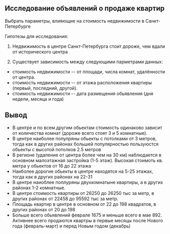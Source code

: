## Исследование объявлений о продаже квартир

Выбрать параметры, влияющие на стоимость недвижимости в Санкт-Петербурге

Гипотезы для исследования:

1. Недвижимость в центре Санкт-Петербурга стоит дороже, чем вдали от исторического центра


2. Существует зависимость между следующими парметрами данных: 


- стоимость недвижимости -- от площади, числа комнат, удалённости от центра. 
- стоимость недвижимости --  от этажа расположения квартиры (первый, последний, другой).
- стоимость недвижимости -- дата размещения обьявления (дня недели, месяца и года)
## Вывод
- В центре и по всем другим обьектам стоимость одинаково зависит от количества комнат (дороже всего стоят 3 и 5 комнатные).
- В центре наиболее популряны обьекты с потолками от 3 метров, тогда как в других районах большей популярностью пользуюстся обьекты с высотой потолков 2.5 метров
- В регионе (удаление от центра более чем на 30 км) наблюдается в основном малоэтажная застройка (1-5 этаж). Высокая стоимоть кв. метра у обьектов от 16 до 22 этажа
- Наиболее дорогие обьекты в центре находятся на 5-25 этажах, тогда как в других районах на 22-31
- В центре наиоблее поплуряны двухкомнатыне квартиры, а в других районах 1-2 комнатные.
- В центре стоимость квартиры от 26250 до 26250 тыс за метр, в других районах от 22458 до 95592 тыс за метр.
- Площадь квартир в центре в основном от 22 до 198 квадратов, в других районах от 20 до 198
- Больше всего обьявлений феврале 1675 и меньше всего в мае 892. Активнее всего продаются квартры в первые месяцы после Нового года (февраль-март) и перед Новым годом (декабрь)

